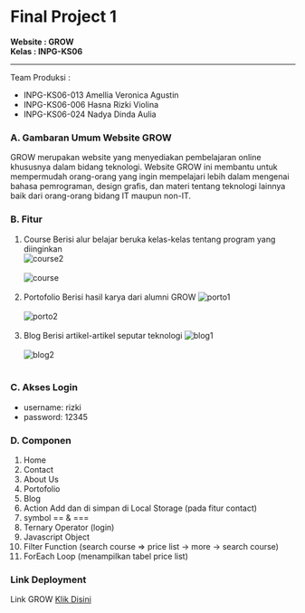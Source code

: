 # Final Project 1
**Website : GROW** <br>
**Kelas : INPG-KS06** <hr>
Team Produksi :
* INPG-KS06-013 Amellia Veronica Agustin
* INPG-KS06-006 Hasna Rizki Violina
* INPG-KS06-024 Nadya Dinda Aulia
### A. Gambaran Umum Website GROW
GROW merupakan website yang menyediakan pembelajaran online khususnya dalam bidang teknologi. Website GROW ini membantu untuk mempermudah orang-orang yang ingin mempelajari lebih dalam mengenai bahasa pemrograman, design grafis, dan materi tentang teknologi lainnya baik dari orang-orang bidang IT maupun non-IT.
### B. Fitur
1.	Course
    Berisi alur belajar beruka kelas-kelas tentang program yang diinginkan  
    ![course2](https://user-images.githubusercontent.com/72425456/198607302-06177325-2dea-4d74-9482-39d9f1aeda18.jpg)
    <br><br>
    ![course](https://user-images.githubusercontent.com/72425456/198607317-d3113029-e4f2-4967-885e-1608714bddc6.jpg)
    <br><br>
2.	Portofolio
    Berisi hasil karya dari alumni GROW
    ![porto1](https://user-images.githubusercontent.com/72425456/198607274-185e5e70-cc1f-408b-b830-cac3b03aa246.jpg)
    <br><br>
    ![porto2](https://user-images.githubusercontent.com/72425456/198607368-2230b711-1edc-46bd-b9e9-b21c385fcf5c.jpg)
    <br><br>
3.	Blog
    Berisi artikel-artikel seputar teknologi
    ![blog1](https://user-images.githubusercontent.com/72425456/198607354-c53e3f35-d2bd-4be8-94a7-7c515681b085.jpg)
    <br><br>
    ![blog2](https://user-images.githubusercontent.com/72425456/198607337-a6671b4b-c7d5-4f30-b577-f52ef525a4e6.jpg)
    <br><br>

### C. Akses Login
* username: rizki
* password: 12345
### D. Componen
1. Home
2. Contact
3. About Us
4. Portofolio
5. Blog
6. Action Add dan di simpan di Local Storage (pada fitur contact)
7. symbol == & ===
8. Ternary Operator (login)
9. Javascript Object
10. Filter Function (search course => price list -> more -> search course)
11. ForEach Loop (menampilkan tabel price list)
### Link Deployment
Link GROW [Klik Disini](https://grow-tim1.netlify.app/)
